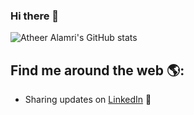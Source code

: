 ### Hi there 👋
![Atheer Alamri's GitHub stats](https://github-readme-stats.vercel.app/api?username=AtheerAlamri&theme=codeSTACKr&show_icons=true)

## Find me around the web 🌎: 
- Sharing updates on <a href="https://www.linkedin.com/in/atheer-alamri-ba842a21b">LinkedIn</a> 💼
